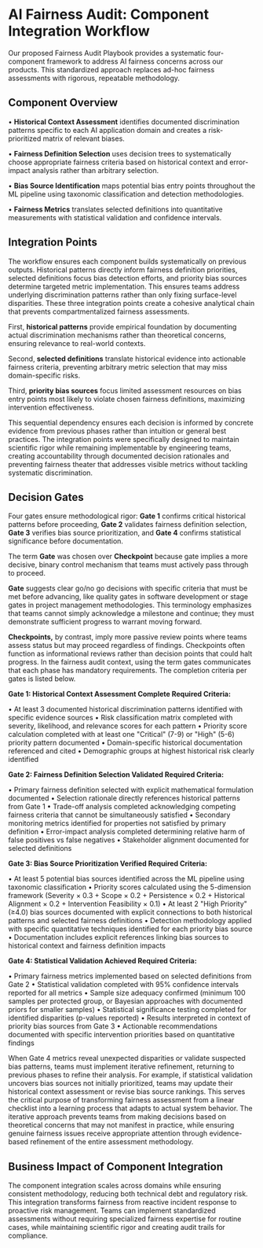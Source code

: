 # AI Fairness Audit: Component Integration Workflow

Our proposed Fairness Audit Playbook provides a systematic four-component framework to address AI fairness concerns across our products. This standardized approach replaces ad-hoc fairness assessments with rigorous, repeatable methodology.
## Component Overview ##
•	**Historical Context Assessment** identifies documented discrimination patterns specific to each AI application domain and creates a risk-prioritized matrix of relevant biases. 

•	**Fairness Definition Selection** uses decision trees to systematically choose appropriate fairness criteria based on historical context and error-impact analysis rather than arbitrary selection. 

•	**Bias Source Identification** maps potential bias entry points throughout the ML pipeline using taxonomic classification and detection methodologies. 

•	**Fairness Metrics** translates selected definitions into quantitative measurements with statistical validation and confidence intervals.
<br/>
## Integration Points ##

The workflow ensures each component builds systematically on previous outputs. Historical patterns directly inform fairness definition priorities, selected definitions focus bias detection efforts, and priority bias sources determine targeted metric implementation. This ensures teams address underlying discrimination patterns rather than only fixing surface-level disparities.
These three integration points create a cohesive analytical chain that prevents compartmentalized fairness assessments. 

First, **historical patterns** provide empirical foundation by documenting actual discrimination mechanisms rather than theoretical concerns, ensuring relevance to real-world contexts. 

Second, **selected definitions** translate historical evidence into actionable fairness criteria, preventing arbitrary metric selection that may miss domain-specific risks. 

Third, **priority bias sources** focus limited assessment resources on bias entry points most likely to violate chosen fairness definitions, maximizing intervention effectiveness. 

This sequential dependency ensures each decision is informed by concrete evidence from previous phases rather than intuition or general best practices. The integration points were specifically designed to maintain scientific rigor while remaining implementable by engineering teams, creating accountability through documented decision rationales and preventing fairness theater that addresses visible metrics without tackling systematic discrimination.

## Decision Gates ## 

Four gates ensure methodological rigor: **Gate 1** confirms critical historical patterns before proceeding, **Gate 2** validates fairness definition selection, **Gate 3** verifies bias source prioritization, and **Gate 4** confirms statistical significance before documentation.

The term **Gate** was chosen over **Checkpoint** because gate implies a more decisive, binary control mechanism that teams must actively pass through to proceed.

**Gate** suggests clear go/no go decisions with specific criteria that must be met before advancing, like quality gates in software development or stage gates in project management methodologies. This terminology emphasizes that teams cannot simply acknowledge a milestone and continue; they must demonstrate sufficient progress to warrant moving forward.

**Checkpoints,** by contrast, imply more passive review points where teams assess status but may proceed regardless of findings. Checkpoints often function as informational reviews rather than decision points that could halt progress.
In the fairness audit context, using the term gates communicates that each phase has mandatory requirements.  The completion criteria per gates is listed below.

**Gate 1: Historical Context Assessment Complete Required Criteria:**

•	At least 3 documented historical discrimination patterns identified with specific evidence sources
•	Risk classification matrix completed with severity, likelihood, and relevance scores for each pattern
•	Priority score calculation completed with at least one "Critical" (7-9) or "High" (5-6) priority pattern documented
•	Domain-specific historical documentation referenced and cited
•	Demographic groups at highest historical risk clearly identified

**Gate 2: Fairness Definition Selection Validated Required Criteria:**

•	Primary fairness definition selected with explicit mathematical formulation documented
•	Selection rationale directly references historical patterns from Gate 1
•	Trade-off analysis completed acknowledging competing fairness criteria that cannot be simultaneously satisfied
•	Secondary monitoring metrics identified for properties not satisfied by primary definition
•	Error-impact analysis completed determining relative harm of false positives vs false negatives
•	Stakeholder alignment documented for selected definitions

**Gate 3: Bias Source Prioritization Verified Required Criteria:**

•	At least 5 potential bias sources identified across the ML pipeline using taxonomic classification
•	Priority scores calculated using the 5-dimension framework (Severity × 0.3 + Scope × 0.2 + Persistence × 0.2 + Historical Alignment × 0.2 + Intervention Feasibility × 0.1)
•	At least 2 "High Priority" (≥4.0) bias sources documented with explicit connections to both historical patterns and selected fairness definitions
•	Detection methodology applied with specific quantitative techniques identified for each priority bias source
•	Documentation includes explicit references linking bias sources to historical context and fairness definition impacts

**Gate 4: Statistical Validation Achieved Required Criteria:**

•	Primary fairness metrics implemented based on selected definitions from Gate 2
•	Statistical validation completed with 95% confidence intervals reported for all metrics
•	Sample size adequacy confirmed (minimum 100 samples per protected group, or Bayesian approaches with documented priors for smaller samples)
•	Statistical significance testing completed for identified disparities (p-values reported)
•	Results interpreted in context of priority bias sources from Gate 3
•	Actionable recommendations documented with specific intervention priorities based on quantitative findings

When Gate 4 metrics reveal unexpected disparities or validate suspected bias patterns, teams must implement iterative refinement, returning to previous phases to refine their analysis. For example, if statistical validation uncovers bias sources not initially prioritized, teams may update their historical context assessment or revise bias source rankings. This serves the critical purpose of transforming fairness assessment from a linear checklist into a learning process that adapts to actual system behavior. The iterative approach prevents teams from making decisions based on theoretical concerns that may not manifest in practice, while ensuring genuine fairness issues receive appropriate attention through evidence-based refinement of the entire assessment methodology.

## Business Impact of Component Integration ##

The component integration scales across domains while ensuring consistent methodology, reducing both technical debt and regulatory risk.  This integration transforms fairness from reactive incident response to proactive risk management. Teams can implement standardized assessments without requiring specialized fairness expertise for routine cases, while maintaining scientific rigor and creating audit trails for compliance. 
